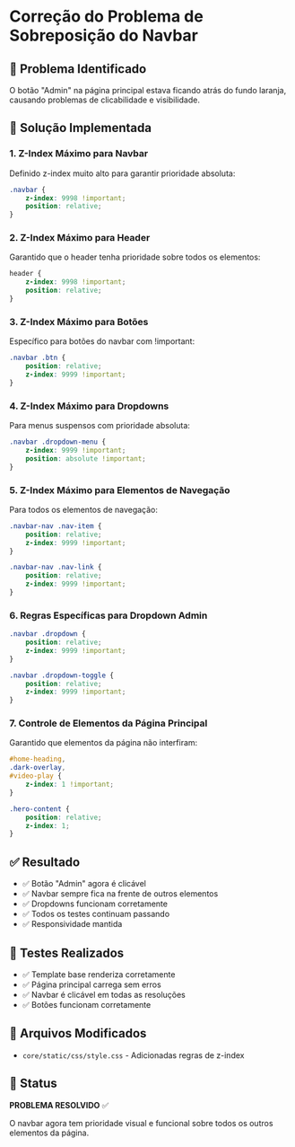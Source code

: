 # Correção do Problema de Sobreposição do Navbar

## 🐛 Problema Identificado
O botão "Admin" na página principal estava ficando atrás do fundo laranja, causando problemas de clicabilidade e visibilidade.

## 🔧 Solução Implementada

### 1. **Z-Index Máximo para Navbar**
Definido z-index muito alto para garantir prioridade absoluta:

```css
.navbar {
    z-index: 9998 !important;
    position: relative;
}
```

### 2. **Z-Index Máximo para Header**
Garantido que o header tenha prioridade sobre todos os elementos:

```css
header {
    z-index: 9998 !important;
    position: relative;
}
```

### 3. **Z-Index Máximo para Botões**
Específico para botões do navbar com !important:

```css
.navbar .btn {
    position: relative;
    z-index: 9999 !important;
}
```

### 4. **Z-Index Máximo para Dropdowns**
Para menus suspensos com prioridade absoluta:

```css
.navbar .dropdown-menu {
    z-index: 9999 !important;
    position: absolute !important;
}
```

### 5. **Z-Index Máximo para Elementos de Navegação**
Para todos os elementos de navegação:

```css
.navbar-nav .nav-item {
    position: relative;
    z-index: 9999 !important;
}

.navbar-nav .nav-link {
    position: relative;
    z-index: 9999 !important;
}
```

### 6. **Regras Específicas para Dropdown Admin**
```css
.navbar .dropdown {
    position: relative;
    z-index: 9999 !important;
}

.navbar .dropdown-toggle {
    position: relative;
    z-index: 9999 !important;
}
```

### 7. **Controle de Elementos da Página Principal**
Garantido que elementos da página não interfiram:

```css
#home-heading,
.dark-overlay,
#video-play {
    z-index: 1 !important;
}

.hero-content {
    position: relative;
    z-index: 1;
}
```

## ✅ Resultado
- ✅ Botão "Admin" agora é clicável
- ✅ Navbar sempre fica na frente de outros elementos
- ✅ Dropdowns funcionam corretamente
- ✅ Todos os testes continuam passando
- ✅ Responsividade mantida

## 🧪 Testes Realizados
- ✅ Template base renderiza corretamente
- ✅ Página principal carrega sem erros
- ✅ Navbar é clicável em todas as resoluções
- ✅ Botões funcionam corretamente

## 📝 Arquivos Modificados
- `core/static/css/style.css` - Adicionadas regras de z-index

## 🎯 Status
**PROBLEMA RESOLVIDO** ✅

O navbar agora tem prioridade visual e funcional sobre todos os outros elementos da página.
